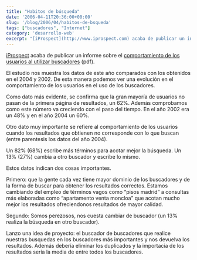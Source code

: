 ```yaml
---
title: "Habitos de búsqueda"
date: '2006-04-11T20:36:00+00:00'
slug: '/blog/2006/04/habitos-de-bsqueda'
tags: ["buscadores", "Internet"]
category: 'desarrollo-web'
excerpt: "[iProspect](http://www.iprospect.com) acaba de publicar un informe sobre el [comportamiento de los usuarios al utilizar buscadores](http://www.iprospect.com/premiumPDFs/WhitePaper_2006_SearchEngineUser..."
---
```

[iProspect](http://www.iprospect.com) acaba de publicar un informe sobre el [comportamiento de los usuarios al utilizar buscadores](http://www.iprospect.com/premiumPDFs/WhitePaper_2006_SearchEngineUserBehavior.pdf) (pdf).

El estudio nos muestra los datos de este año comparados con los obtenidos en el 2004 y 2002. De esta manera podemos ver una evolución en el comportamiento de los usuarios en el uso de los buscadores.

Como dato más evidente, se confirma que la gran mayoría de usuarios no pasan de la primera página de resultados, un 62%. Además comprobamos como este número va creciendo con el paso del tiempo. En el año 2002 era un 48% y en el año 2004 un 60%.

Otro dato muy importante se refiere al comportamiento de los usuarios cuando los resultados que obtienen no corresponde con lo que buscan (entre parentesis los datos del año 2004).

Un 82% (68%) escribe más términos para acotar mejor la búsqueda. Un 13% (27%) cambia a otro buscador y escribe lo mismo.

Estos datos indican dos cosas importantes.

Primero: que la gente cada vez tiene mayor dominio de los buscadores y de la forma de buscar para obtener los resultados correctos. Estamos cambiando del empleo de términos vagos como “pisos madrid” a consultas más elaboradas como “apartamento venta moncloa” que acotan mucho mejor los resultados ofreciendonos resultados de mayor calidad.

Segundo: Somos perezosos, nos cuesta cambiar de buscador (un 13% realiza la búsqueda en otro buscador).

Lanzo una idea de proyecto: el buscador de buscadores que realice nuestras busquedas en los buscadores más importantes y nos devuelva los resultados. Además debería eliminar los duplicados y la importacia de los resultados sería la media de entre todos los buscadores.


